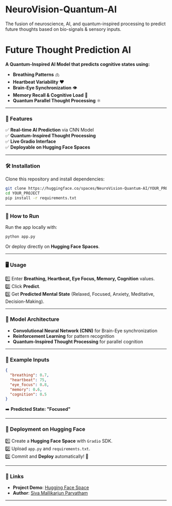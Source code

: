 # NeuroVision-Quantum-AI
The fusion of neuroscience, AI, and quantum-inspired processing to predict future thoughts based on bio-signals &amp; sensory inputs.  

#   Future Thought Prediction AI 

**A Quantum-Inspired AI Model that predicts cognitive states using:**
- **Breathing Patterns** 🫁  
- **Heartbeat Variability** ❤️  
- **Brain-Eye Synchronization** 👁️  
- **Memory Recall & Cognitive Load** 🧠  
- **Quantum Parallel Thought Processing** ⚛️  

---

### **🚀 Features**
✅ **Real-time AI Prediction** via CNN Model  
✅ **Quantum-Inspired Thought Processing**  
✅ **Live Gradio Interface**  
✅ **Deployable on Hugging Face Spaces**  

---

### **🛠 Installation**  
Clone this repository and install dependencies:  
```bash
git clone https://huggingface.co/spaces/NeuroVision-Quantum-AI/YOUR_PROJECT
cd YOUR_PROJECT
pip install -r requirements.txt
```

---

### **🎯 How to Run**
Run the app locally with:  
```bash
python app.py
```
Or deploy directly on **Hugging Face Spaces**.

---

### **🖥️ Usage**
1️⃣ Enter **Breathing, Heartbeat, Eye Focus, Memory, Cognition** values.  
2️⃣ Click **Predict**.  
3️⃣ Get **Predicted Mental State** (Relaxed, Focused, Anxiety, Meditative, Decision-Making).  

---

### **🧬 Model Architecture**
- **Convolutional Neural Network (CNN)** for Brain-Eye synchronization  
- **Reinforcement Learning** for pattern recognition  
- **Quantum-Inspired Thought Processing** for parallel cognition  

---

### **📌 Example Inputs**
```json
{
  "breathing": 0.7,
  "heartbeat": 75,
  "eye_focus": 0.8,
  "memory": 0.6,
  "cognition": 0.5
}
```
➡️ **Predicted State: "Focused"**  

---

### **📡 Deployment on Hugging Face**
1️⃣ Create a **Hugging Face Space** with `Gradio` SDK.  
2️⃣ Upload `app.py` and `requirements.txt`.  
3️⃣ Commit and **Deploy** automatically! 🚀  

---

### **🔗 Links**
- **Project Demo**: [Hugging Face Space](https://huggingface.co/spaces/NeuroVision-Quantum-AI)  
- **Author**: [Siva Mallikarjun Parvatham](https://www.linkedin.com/in/siva-70417418a/)  

---
